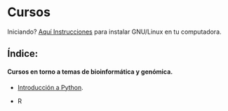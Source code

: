 Cursos
======================

Iniciando? [Aquí Instrucciones](Instalaciones_Drivers) para instalar GNU/Linux en tu computadora.



## Índice:

#### Cursos en torno a temas de bioinformática y genómica.

- [Introducción a Python](Python).

- R
